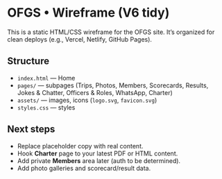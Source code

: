 # OFGS • Wireframe (V6 tidy)

This is a static HTML/CSS wireframe for the OFGS site. It’s organized for clean deploys (e.g., Vercel, Netlify, GitHub Pages).

## Structure
- `index.html` — Home
- `pages/` — subpages (Trips, Photos, Members, Scorecards, Results, Jokes & Chatter, Officers & Roles, WhatsApp, Charter)
- `assets/` — images, icons (`logo.svg`, `favicon.svg`)
- `styles.css` — styles

## Next steps
- Replace placeholder copy with real content.
- Hook **Charter** page to your latest PDF or HTML content.
- Add private **Members** area later (auth to be determined).
- Add photo galleries and scorecard/result data.
